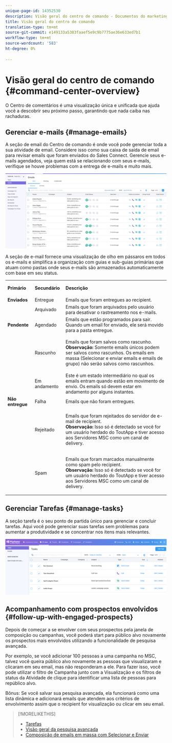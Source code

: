 ```yaml
---
unique-page-id: 14352530
description: Visão geral do centro de comando - Documentos do marketing - Documentação do produto
title: Visão geral do centro de comando
translation-type: tm+mt
source-git-commit: e149133a5383faaef5e9c9b7775ae36e633ed7b1
workflow-type: tm+mt
source-wordcount: '583'
ht-degree: 0%

---
```



# Visão geral do centro de comando {#command-center-overview}

O Centro de comentários é uma visualização única e unificada que ajuda você a descobrir seu próximo passo, garantindo que nada caiba nas rachaduras.

## Gerenciar e-mails {#manage-emails}

A seção de email do Centro de comando é onde você pode gerenciar toda a sua atividade de email. Considere isso como sua caixa de saída de email para revisar emails que foram enviados do Sales Connect. Gerencie seus e-mails agendados, veja quem está se relacionando com seus e-mails, verifique se houve problemas com a entrega de e-mails e muito mais.

![](assets/command-center-overview-1.png)

A seção de e-mail fornece uma visualização de olho em pássaros em todos os e-mails e simplifica a organização com guias e sub-guias primárias que atuam como pastas onde seus e-mails são armazenados automaticamente com base em seu status.

<table> 
 <colgroup> 
  <col> 
  <col> 
  <col> 
 </colgroup> 
 <tbody> 
  <tr> 
   <td title="Cor do fundo : Cinza"><p title=""><strong><span>Primário</span> </strong></p></td> 
   <td title="Cor do fundo : Cinza"><p title=""><strong><span>Secundário</span> </strong></p></td> 
   <td title="Cor do fundo : Cinza"><p title=""><strong><span>Descrição</span> </strong></p></td> 
  </tr> 
  <tr> 
   <td title="Cor do fundo : Azul"><strong title="">Enviados</strong></td> 
   <td title="Cor do fundo : Azul">Entregue</td> 
   <td title="Cor do fundo : Azul">Emails que foram entregues ao recipient.</td> 
  </tr> 
  <tr> 
   <td title="Cor do fundo : Azul"><br></td> 
   <td title="Cor do fundo : Azul">Arquivado</td> 
   <td title="Cor do fundo : Azul">Emails que foram arquivados pelo usuário para desativar o rastreamento nos e-mails.</td> 
  </tr> 
  <tr> 
   <td title="Cor do fundo : Cinza"><strong title="">Pendente</strong></td> 
   <td title="Cor do fundo : Cinza">Agendado</td> 
   <td title="Cor do fundo : Cinza">Emails que estão programados para sair. Quando um email for enviado, ele será movido para a pasta entregue.</td> 
  </tr> 
  <tr> 
   <td title="Cor do fundo : Cinza"><br></td> 
   <td title="Cor do fundo : Cinza">Rascunho</td> 
   <td title="Cor do fundo : Cinza"><p>Emails que foram salvos como rascunho.<br><strong>Observação:</strong> Somente emails únicos podem ser salvos como rascunhos. Os emails em massa (Selecionar e enviar emails e emails de grupo) não serão salvos como rascunhos.</p></td> 
  </tr> 
  <tr> 
   <td title="Cor do fundo : Cinza"><br></td> 
   <td title="Cor do fundo : Cinza">Em andamento</td> 
   <td title="Cor do fundo : Cinza">Este é um estado intermediário no qual os emails entram quando estão em movimento de envio. Os emails só devem estar em andamento por alguns instantes.</td> 
  </tr> 
  <tr> 
   <td title="Cor do fundo : Azul"><strong title="">Não entregue</strong></td> 
   <td title="Cor do fundo : Azul">Falha</td> 
   <td title="Cor do fundo : Azul">Emails que não foram entregues.</td> 
  </tr> 
  <tr> 
   <td title="Cor do fundo : Azul"><br></td> 
   <td title="Cor do fundo : Azul">Rejeitado</td> 
   <td title="Cor do fundo : Azul"><p>Emails que foram rejeitados do servidor de e-mail de recipient. <br><strong>Observação:</strong> Isso só é detectado se você for um usuário herdado do ToutApp e tiver acesso aos Servidores MSC como um canal de delivery.</p></td> 
  </tr> 
  <tr> 
   <td title="Cor do fundo : Azul"><br></td> 
   <td title="Cor do fundo : Azul">Spam</td> 
   <td title="Cor do fundo : Azul"><p>Emails que foram marcados manualmente como spam pelo recipient.<br><strong>Observação:</strong> Isso só é detectado se você for um usuário herdado do ToutApp e tiver acesso aos Servidores MSC como um canal de delivery.</p></td> 
  </tr> 
 </tbody> 
</table>

## Gerenciar Tarefas {#manage-tasks}

A seção tarefa é o seu ponto de partida único para gerenciar e concluir tarefas. Aqui você pode gerenciar suas tarefas sem problemas para aumentar a produtividade e se concentrar nos itens mais relevantes.

![](assets/command-center-overview-2.png)

## Acompanhamento com prospectos envolvidos {#follow-up-with-engaged-prospects}

Depois de começar a se envolver com seus prospectos pela janela de composição ou campanhas, você poderá start para público alvo novamente os prospectos mais envolvidos utilizando a funcionalidade de pesquisa avançada.

Por exemplo, se você adicionar 100 pessoas a uma campanha no MSC, talvez você queira público alvo novamente as pessoas que visualizaram e clicaram em seu email, mas não responderam a ele. Para fazer isso, você pode utilizar o filtro de Campanha junto com a Visualização e os filtros de status da Atividade de clique para identificar uma lista de pessoas para repúblico alvo.

Bônus: Se você salvar sua pesquisa avançada, ela funcionará como uma lista dinâmica e adicionará emails que atendem aos critérios de envolvimento assim que o recipient for visualização ou clicar em seu email.

>[!MORELIKETHIS]
>
>* [Tarefas](http://docs.marketo.com/x/qwDb)
>* [Visão geral da pesquisa avançada](http://docs.marketo.com/x/KQM6Ag)
>* [Composição de emails em massa com Selecionar e Enviar](http://docs.marketo.com/x/IgQ6Ag)

>



